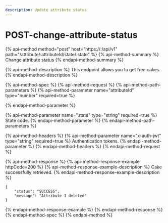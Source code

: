 ```yaml
---
description: Update attribute status
---
```


# POST-change-attribute-status

{% api-method method="post" host="https://<host>:<port>/api/v1" path="/attribute/:attributeId/state/:state" %}
{% api-method-summary %}
Change attribute status
{% endapi-method-summary %}

{% api-method-description %}
This endpoint allows you to get free cakes.
{% endapi-method-description %}

{% api-method-spec %}
{% api-method-request %}
{% api-method-path-parameters %}
{% api-method-parameter name="attributeId" type="number" required=true %}

{% endapi-method-parameter %}

{% api-method-parameter name="state" type="string" required=true %}
State code.
{% endapi-method-parameter %}
{% endapi-method-path-parameters %}

{% api-method-headers %}
{% api-method-parameter name="x-auth-jwt" type="string" required=true %}
Authentication tokens.
{% endapi-method-parameter %}
{% endapi-method-headers %}
{% endapi-method-request %}

{% api-method-response %}
{% api-method-response-example httpCode=200 %}
{% api-method-response-example-description %}
Cake successfully retrieved.
{% endapi-method-response-example-description %}

```
{
    "status": "SUCCESS",
    "message": "Attribute 1 deleted"
}
```
{% endapi-method-response-example %}
{% endapi-method-response %}
{% endapi-method-spec %}
{% endapi-method %}



